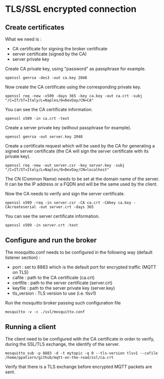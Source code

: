 # TLS/SSL encrypted connection

## Create certificates

What we need is :

* CA certificate for signing the broker certificate
* server certificate (signed by the CA)
* server private key

Create CA private key, using "password" as passphrase for example.

```
openssl genrsa -des3 -out ca.key 2048
```

Now create the CA certificate using the corresponding private key.

```
openssl req -new -x509 -days 365 -key ca.key -out ca.crt -subj "/C=IT/ST=Italy/L=Naples/O=DevDay/CN=CA"
```

You can see the CA certificate information.

```
openssl x509 -in ca.crt -text
```

Create a server private key (without passphrase for example).

```
openssl genrsa -out server.key 2048
```

Create a certificate request which will be used by the CA for generating a signed server certificate (the CA will sign the server certificate with its private key).

```
openssl req -new -out server.csr -key server.key -subj "/C=IT/ST=Italy/L=Naples/O=DevDay/CN=localhost"
```

The CN (Common Name) needs to be set at the domain name of the server. It can be the IP address or a FQDN and will be the same used by the client.

Now the CA needs to verify and sign the server certificate.

```
openssl x509 -req -in server.csr -CA ca.crt -CAkey ca.key -CAcreateserial -out server.crt -days 365
```

You can see the server certificate information.

```
openssl x509 -in server.crt -text
```

## Configure and run the broker

The mosquitto.conf needs to be configured in the following way (default listener section) :

* port : set to 8883 which is the default port for encrypted traffic (MQTT on TLS)
* cafile : path to the CA certificate (ca.crt)
* certfile : path to the server certificate (server.crt)
* keyfile : path to the server private key (server.key)
* tls_version : TLS version to use (i.e. tlsv1)

Run the mosquitto broker passing such configuration file

```
mosquitto -v -c ./ssl/mosquitto.conf
```

## Running a client

The client need to be configured with the CA certificate in order to verify, during the SSL/TLS exchange, the identify of the server.

```
mosquitto_sub -p 8883 -d -t mytopic -q 0 --tls-version tlsv1 --cafile /home/ppatiern/github/mqtt-on-the-road/ssl/ca.crt
```

Verify that there is a TLS exchange before encrypted MQTT packets are sent.

